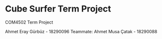# Cube Surfer Term Project

COM4502 Term Project

Ahmet Eray Gürbüz - 18290096
Teammate: Ahmet Musa Çatak - 18290088
